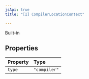 ```yaml
---
jsApi: true
title: "[I] CompilerLocationContext"

---
```

Built-in

## Properties

| Property | Type |
| :------ | :------ |
| `type` | `"compiler"` |
